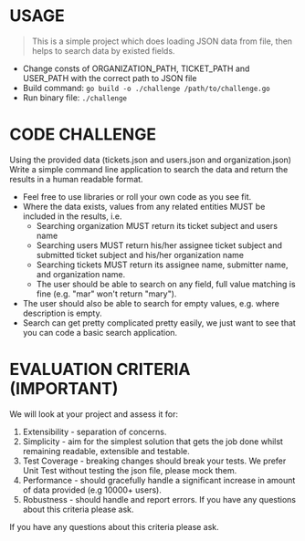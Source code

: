 # USAGE

> This is a simple project which does loading JSON data from file, then helps to search data by existed fields.

- Change consts of ORGANIZATION_PATH, TICKET_PATH and USER_PATH with the correct path to JSON file
- Build command: `go build -o ./challenge /path/to/challenge.go`
- Run binary file: `./challenge`

# CODE CHALLENGE

Using the provided data (tickets.json and users.json and organization.json)
Write a simple command line application to search the data and return the results
in a human readable format.
* Feel free to use libraries or roll your own code as you see fit.
* Where the data exists, values from any related entities MUST be included in
the results, i.e.
    * Searching organization MUST return its ticket subject and users
name
    * Searching users MUST return his/her assignee ticket subject and
submitted ticket subject and his/her organization name
    * Searching tickets MUST return its assignee name, submitter name,
and organization name.
    * The user should be able to search on any field, full value matching is fine
(e.g. "mar" won't return "mary").
* The user should also be able to search for empty values, e.g. where
description is empty.
* Search can get pretty complicated pretty easily, we just want to see that you
can code a basic search application.

# EVALUATION CRITERIA (IMPORTANT)

We will look at your project and assess it for:
1. Extensibility - separation of concerns.
2. Simplicity - aim for the simplest solution that gets the job done whilst
remaining readable, extensible and testable.
3. Test Coverage - breaking changes should break your tests. We prefer Unit
Test without testing the json file, please mock them.
4. Performance - should gracefully handle a significant increase in amount of
data provided (e.g 10000+ users).
5. Robustness - should handle and report errors. If you have any questions
about this criteria please ask.

If you have any questions about this criteria please ask.